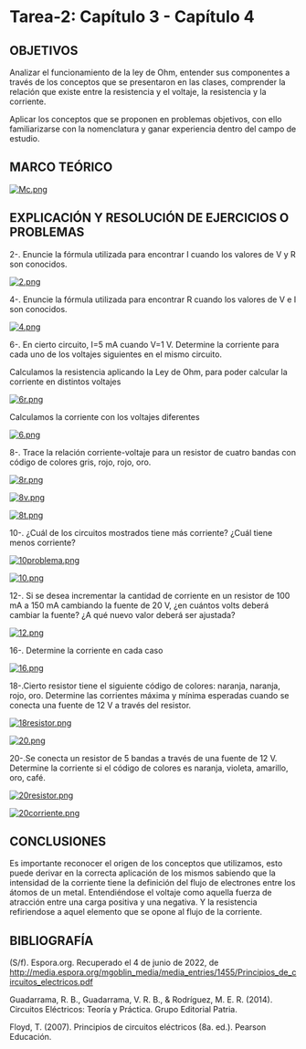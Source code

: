 # Tarea-2: Capítulo 3 - Capítulo 4

## OBJETIVOS

Analizar el funcionamiento de la ley de Ohm, entender sus componentes a través de los conceptos que se presentaron en las clases,
comprender la relación que existe entre la resistencia y el voltaje, la resistencia y la corriente.

Aplicar los conceptos que se proponen en problemas objetivos, con ello familiarizarse con la nomenclatura y ganar experiencia 
dentro del campo de estudio.

## MARCO TEÓRICO

[![Mc.png](https://i.postimg.cc/1zLxDxFP/Mc.png)](https://postimg.cc/5HqkMRpk)

## EXPLICACIÓN Y RESOLUCIÓN DE EJERCICIOS O PROBLEMAS

2-. Enuncie la fórmula utilizada para encontrar I cuando los valores de V y R son conocidos.

[![2.png](https://i.postimg.cc/bwVYGjmB/2.png)](https://postimg.cc/RWfx8257)


4-. Enuncie la fórmula utilizada para encontrar R cuando los valores de V e I son conocidos.

[![4.png](https://i.postimg.cc/qqQYqppb/4.png)](https://postimg.cc/CnBJ6TBk)

6-. En cierto circuito, I=5 mA cuando V=1 V. Determine la corriente para cada uno de los voltajes siguientes
en el mismo circuito.

Calculamos la resistencia aplicando la Ley de Ohm, para poder calcular la corriente en distintos voltajes

[![6r.png](https://i.postimg.cc/mkFjfRt1/6r.png)](https://postimg.cc/zH8KKswq)

Calculamos la corriente con los voltajes diferentes

[![6.png](https://i.postimg.cc/SKTHmSNg/6.png)](https://postimg.cc/Z9NwchNN)

8-. Trace la relación corriente-voltaje para un resistor de cuatro bandas con código de colores gris, rojo,
rojo, oro.

[![8r.png](https://i.postimg.cc/kXwQ1fMd/8r.png)](https://postimg.cc/mtz1h3Fd)

[![8v.png](https://i.postimg.cc/fRrxZy02/8v.png)](https://postimg.cc/75SCnx90)

[![8t.png](https://i.postimg.cc/fTHdjy5z/8t.png)](https://postimg.cc/2VZ3CzPM)

10-. ¿Cuál de los circuitos mostrados tiene más corriente? ¿Cuál tiene menos corriente?

[![10problema.png](https://i.postimg.cc/xjpj6mr4/10problema.png)](https://postimg.cc/6TRN3ypr)

[![10.png](https://i.postimg.cc/VkG38qRx/10.png)](https://postimg.cc/gxhMy61s)

12-. Si se desea incrementar la cantidad de corriente en un resistor de 100 mA a 150 mA cambiando la fuente
de 20 V, ¿en cuántos volts deberá cambiar la fuente? ¿A qué nuevo valor deberá ser ajustada?

[![12.png](https://i.postimg.cc/Rh2Ny6YK/12.png)](https://postimg.cc/QKk8Wthd)

16-. Determine la corriente en cada caso

[![16.png](https://i.postimg.cc/WpSR8cZp/16.png)](https://postimg.cc/9z4NXS1s)

18-.Cierto resistor tiene el siguiente código de colores: naranja, naranja, rojo, oro. Determine las corrientes
máxima y mínima esperadas cuando se conecta una fuente de 12 V a través del resistor.

[![18resistor.png](https://i.postimg.cc/3wH76Cx3/18resistor.png)](https://postimg.cc/TKQZ5bbs)

[![20.png](https://i.postimg.cc/mD7GScst/20.png)](https://postimg.cc/YG2VrCjH)

20-.Se conecta un resistor de 5 bandas a través de una fuente de 12 V. Determine la corriente si el código
de colores es naranja, violeta, amarillo, oro, café.

[![20resistor.png](https://i.postimg.cc/2jH0KkS6/20resistor.png)](https://postimg.cc/jC76WrN0)

[![20corriente.png](https://i.postimg.cc/YCNgTRz3/20corriente.png)](https://postimg.cc/sMXvhp8Q)

## CONCLUSIONES

Es importante reconocer el origen de los conceptos que utilizamos, esto puede derivar en la correcta aplicación de los mismos
sabiendo que la intensidad de la corriente tiene la definición del flujo de electrones entre los átomos de un metal. Entendiéndose el voltaje
como aquella fuerza de atracción entre una carga positiva y una negativa. Y la resistencia refiriendose a aquel elemento que se opone al flujo de la corriente.

## BIBLIOGRAFÍA

(S/f). Espora.org. Recuperado el 4 de junio de 2022, de http://media.espora.org/mgoblin_media/media_entries/1455/Principios_de_circuitos_electricos.pdf

Guadarrama, R. B., Guadarrama, V. R. B., & Rodríguez, M. E. R. (2014). Circuitos Eléctricos: Teoría y Práctica. Grupo Editorial Patria.

Floyd, T. (2007). Principios de circuitos eléctricos (8a. ed.). Pearson Educación.




